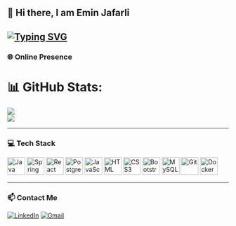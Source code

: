 ## 👋 Hi there, I am Emin Jafarli  

[![Typing SVG](https://readme-typing-svg.herokuapp.com?font=Fira+Code&pause=1000&color=3DB5F7&width=435&lines=Full-Stack+Web+Developer;Java+%26+React+Oriented+Engineer)](https://git.io/typing-svg)
---

### 🌐 Online Presence
# 📊 GitHub Stats:
![](https://github-readme-stats.vercel.app/api?username=eminjafarli&theme=holi&hide_border=false&include_all_commits=false&count_private=false)<br/>
![](https://github-readme-stats.vercel.app/api/top-langs/?username=eminjafarli&theme=holi&hide_border=false&include_all_commits=false&count_private=false&layout=compact)

---

### 💻 Tech Stack

[<img src="https://cdn.jsdelivr.net/gh/devicons/devicon/icons/java/java-original.svg" alt="Java" width="40"/>](https://www.java.com/)
[<img src="https://cdn.jsdelivr.net/gh/devicons/devicon/icons/spring/spring-original.svg" alt="Spring Boot" width="40"/>](https://spring.io/projects/spring-boot)
[<img src="https://cdn.jsdelivr.net/gh/devicons/devicon/icons/react/react-original.svg" alt="React" width="40"/>](https://react.dev/)
[<img src="https://cdn.jsdelivr.net/gh/devicons/devicon/icons/postgresql/postgresql-original.svg" alt="PostgreSQL" width="40"/>](https://www.postgresql.org/)
[<img src="https://cdn.jsdelivr.net/gh/devicons/devicon/icons/javascript/javascript-original.svg" alt="JavaScript" width="40"/>](https://developer.mozilla.org/en-US/docs/Web/JavaScript)
[<img src="https://cdn.jsdelivr.net/gh/devicons/devicon/icons/html5/html5-original.svg" alt="HTML" width="40"/>](https://developer.mozilla.org/en-US/docs/Web/HTML)
[<img src="https://cdn.jsdelivr.net/gh/devicons/devicon/icons/css3/css3-original.svg" alt="CSS3" width="40"/>](https://developer.mozilla.org/en-US/docs/Web/CSS)
[<img src="https://cdn.jsdelivr.net/gh/devicons/devicon/icons/bootstrap/bootstrap-original.svg" alt="Bootstrap" width="40"/>](https://getbootstrap.com/)
[<img src="https://cdn.jsdelivr.net/gh/devicons/devicon/icons/mysql/mysql-original.svg" alt="MySQL" width="40"/>](https://www.mysql.com/)
[<img src="https://cdn.jsdelivr.net/gh/devicons/devicon/icons/git/git-original.svg" alt="Git" width="40"/>](https://git-scm.com/)
[<img src="https://cdn.jsdelivr.net/gh/devicons/devicon/icons/docker/docker-original.svg" alt="Docker" width="40"/>](https://www.docker.com/)

---

### 📫 Contact Me

[![LinkedIn](https://img.shields.io/badge/LinkedIn-0077B5?style=for-the-badge&logo=linkedin&logoColor=white)](https://www.linkedin.com/in/eminjaf)
[![Gmail](https://img.shields.io/badge/Gmail-EA4335?style=for-the-badge&logo=gmail&logoColor=white)](mailto:eminjafarli02@gmail.com?subject=GitHub%20Contact)
